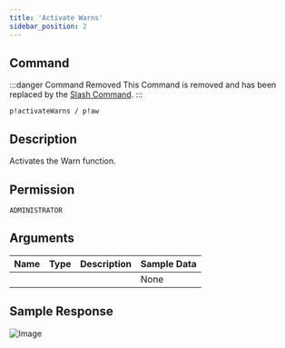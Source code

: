 ```yaml
---
title: 'Activate Warns'
sidebar_position: 2
---
```


## Command
:::danger Command Removed
This Command is removed and has been replaced by the [Slash Command](../../admins/warns).
:::
```
p!activateWarns / p!aw
```

## Description
Activates the Warn function.

## Permission
`ADMINISTRATOR`

## Arguments
| Name | Type | Description | Sample Data |
| ---- | ---- | ----------- | ----------- |
|  |  |  | None |

## Sample Response
![Image](https://cdn.herrtxbias.net/Discord_xeeQjoy6h9.png)
